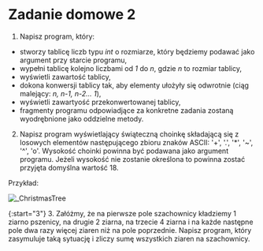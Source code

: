 # Zadanie domowe 2

1. Napisz program, który:
 - stworzy tablicę liczb typu *int* o rozmiarze, który będziemy podawać jako argument przy starcie programu,
 - wypełni tablicę kolejno liczbami od *1* do *n*, gdzie *n* to rozmiar tablicy,
 - wyświetli zawartość tablicy,
 - dokona konwersji tablicy tak, aby elementy ułożyły się odwrotnie (ciąg malejący: *n, n-1, n-2... 1*),
 - wyświetli zawartyość przekonwertowanej tablicy,
 - fragmenty programu odpowiadjące za konkretne zadania zostaną wyodrębnione jako oddzielne metody.
 
2. Napisz program wyświetlający świąteczną choinkę składającą się z losowych elementów następującego zbioru znaków ASCII: '+', '.', '*', '~', '^', 'o'. Wysokość choinki powinna być podawana jako argument programu. Jeżeli wysokość nie zostanie określona to powinna zostać przyjęta domyślna wartość 18.

Przykład:

![_ChristmasTree](https://community.wolfram.com/c/portal/getImageAttachment?filename=qwecewfret435646yt5hgrw43.png&userId=11733)

{:start="3"}
3. Załóżmy, że na pierwsze pole szachownicy kładziemy 1 ziarno pszenicy, na drugie 2 ziarna, na trzecie 4 ziarna i na każde następne pole dwa razy więcej ziaren niż na pole poprzednie. Napisz program, który zasymuluje taką sytuację i zliczy sumę wszystkich ziaren na szachownicy.
